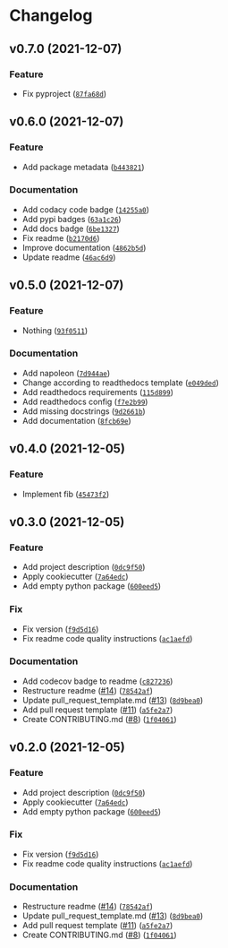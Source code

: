 # Changelog

<!--next-version-placeholder-->

## v0.7.0 (2021-12-07)
### Feature
* Fix pyproject ([`87fa68d`](https://github.com/91nunocosta/prototype-python-library/commit/87fa68d87df31e8e1ed06dc603eda84d66b0c2ff))

## v0.6.0 (2021-12-07)
### Feature
* Add package metadata ([`b443821`](https://github.com/91nunocosta/prototype-python-library/commit/b443821ed975a1df49c9b7e16662679a3ac02e38))

### Documentation
* Add codacy code badge ([`14255a0`](https://github.com/91nunocosta/prototype-python-library/commit/14255a0d84795137dfff5d5abde672ff45f2de08))
* Add pypi badges ([`63a1c26`](https://github.com/91nunocosta/prototype-python-library/commit/63a1c266379ee52f526c5dc442600f8d938e8ebe))
* Add docs badge ([`6be1327`](https://github.com/91nunocosta/prototype-python-library/commit/6be13273be6a0ecf3362ccee67d94b505dc067c0))
* Fix readme ([`b2170d6`](https://github.com/91nunocosta/prototype-python-library/commit/b2170d61654b036fa15d71482a019cc00e9bf762))
* Improve documentation ([`4862b5d`](https://github.com/91nunocosta/prototype-python-library/commit/4862b5d1102334f5b4ac45b06f43218c5c915199))
* Update readme ([`46ac6d9`](https://github.com/91nunocosta/prototype-python-library/commit/46ac6d98358dd84231a4cc2138dd1eff5b7d0e4b))

## v0.5.0 (2021-12-07)
### Feature
* Nothing ([`93f0511`](https://github.com/91nunocosta/python-package/commit/93f0511958122bc04a69246874b6d87742cb61e5))

### Documentation
* Add napoleon ([`7d944ae`](https://github.com/91nunocosta/python-package/commit/7d944ae8a4cdc4ed7cb24ef32469bf8c94898a8b))
* Change according to readthedocs template ([`e049ded`](https://github.com/91nunocosta/python-package/commit/e049dedd5ee88a6eb33847adc7a343435e8a42f8))
* Add readthedocs requirements ([`115d899`](https://github.com/91nunocosta/python-package/commit/115d8992f9cba97cdaf6b12a5e613e9e8a53ba2e))
* Add readthedocs config ([`f7e2b99`](https://github.com/91nunocosta/python-package/commit/f7e2b99025788db63ef6df047d6bb2da22fab7b0))
* Add missing docstrings ([`9d2661b`](https://github.com/91nunocosta/python-package/commit/9d2661b492c46b43835443179c43148dc6bff4c8))
* Add documentation ([`8fcb69e`](https://github.com/91nunocosta/python-package/commit/8fcb69e404b9731f67c2a032b9736f4d96bc8ee1))

## v0.4.0 (2021-12-05)
### Feature
* Implement fib ([`45473f2`](https://github.com/91nunocosta/python-package/commit/45473f251783b7a6ff1e674c5a54ae3cdf5255ed))

## v0.3.0 (2021-12-05)
### Feature
* Add project description ([`0dc9f50`](https://github.com/91nunocosta/python-package/commit/0dc9f502ffcb975ca9b50eddf728a69f2639d651))
* Apply cookiecutter ([`7a64edc`](https://github.com/91nunocosta/python-package/commit/7a64edc9b0dfc04cb463a68d7a4dc427659afa72))
* Add empty python package ([`600eed5`](https://github.com/91nunocosta/python-package/commit/600eed59ccf3204c9cc45e65c26e50672f41acff))

### Fix
* Fix version ([`f9d5d16`](https://github.com/91nunocosta/python-package/commit/f9d5d1679afb045a2019fddc1cdb48f62101e1cf))
* Fix readme code quality instructions ([`ac1aefd`](https://github.com/91nunocosta/python-package/commit/ac1aefd5cdc3c37dce0a4ab11a70c48418e49b9d))

### Documentation
* Add codecov badge to readme ([`c827236`](https://github.com/91nunocosta/python-package/commit/c827236384206198ff02b018c032f35962b0ff42))
* Restructure readme ([#14](https://github.com/91nunocosta/python-package/issues/14)) ([`78542af`](https://github.com/91nunocosta/python-package/commit/78542af9cb6f7511963e1cdc5754597cd0a2ba62))
* Update pull_request_template.md ([#13](https://github.com/91nunocosta/python-package/issues/13)) ([`8d9bea0`](https://github.com/91nunocosta/python-package/commit/8d9bea051ef0e959472dc5c48830b18e3bfe8878))
* Add pull request template ([#11](https://github.com/91nunocosta/python-package/issues/11)) ([`a5fe2a7`](https://github.com/91nunocosta/python-package/commit/a5fe2a7b0306729baa7c5d0dfa97b8e03da6b48d))
* Create CONTRIBUTING.md ([#8](https://github.com/91nunocosta/python-package/issues/8)) ([`1f04061`](https://github.com/91nunocosta/python-package/commit/1f0406105f2314150b5a14f692afd1a7d2b5d7d7))

## v0.2.0 (2021-12-05)
### Feature
* Add project description ([`0dc9f50`](https://github.com/91nunocosta/python-package/commit/0dc9f502ffcb975ca9b50eddf728a69f2639d651))
* Apply cookiecutter ([`7a64edc`](https://github.com/91nunocosta/python-package/commit/7a64edc9b0dfc04cb463a68d7a4dc427659afa72))
* Add empty python package ([`600eed5`](https://github.com/91nunocosta/python-package/commit/600eed59ccf3204c9cc45e65c26e50672f41acff))

### Fix
* Fix version ([`f9d5d16`](https://github.com/91nunocosta/python-package/commit/f9d5d1679afb045a2019fddc1cdb48f62101e1cf))
* Fix readme code quality instructions ([`ac1aefd`](https://github.com/91nunocosta/python-package/commit/ac1aefd5cdc3c37dce0a4ab11a70c48418e49b9d))

### Documentation
* Restructure readme ([#14](https://github.com/91nunocosta/python-package/issues/14)) ([`78542af`](https://github.com/91nunocosta/python-package/commit/78542af9cb6f7511963e1cdc5754597cd0a2ba62))
* Update pull_request_template.md ([#13](https://github.com/91nunocosta/python-package/issues/13)) ([`8d9bea0`](https://github.com/91nunocosta/python-package/commit/8d9bea051ef0e959472dc5c48830b18e3bfe8878))
* Add pull request template ([#11](https://github.com/91nunocosta/python-package/issues/11)) ([`a5fe2a7`](https://github.com/91nunocosta/python-package/commit/a5fe2a7b0306729baa7c5d0dfa97b8e03da6b48d))
* Create CONTRIBUTING.md ([#8](https://github.com/91nunocosta/python-package/issues/8)) ([`1f04061`](https://github.com/91nunocosta/python-package/commit/1f0406105f2314150b5a14f692afd1a7d2b5d7d7))
